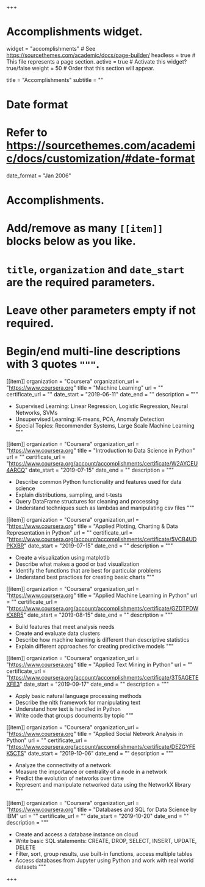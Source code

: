 +++
# Accomplishments widget.
widget = "accomplishments"  # See https://sourcethemes.com/academic/docs/page-builder/
headless = true  # This file represents a page section.
active = true  # Activate this widget? true/false
weight = 50  # Order that this section will appear.

title = "Accomplish&shy;ments"
subtitle = ""

# Date format
#   Refer to https://sourcethemes.com/academic/docs/customization/#date-format
date_format = "Jan 2006"

# Accomplishments.
#   Add/remove as many `[[item]]` blocks below as you like.
#   `title`, `organization` and `date_start` are the required parameters.
#   Leave other parameters empty if not required.
#   Begin/end multi-line descriptions with 3 quotes `"""`.

[[item]]
  organization = "Coursera"
  organization_url = "https://www.coursera.org"
  title = "Machine Learning"
  url = ""
  certificate_url = ""
  date_start = "2019-06-11"
  date_end = ""
  description = """
  * Supervised Learning: Linear Regression, Logistic Regression, Neural Networks, SVMs
  * Unsupervised Learning: K-means, PCA, Anomaly Detection
  * Special Topics: Recommender Systems, Large Scale Machine Learning
  """
  
  [[item]]
  organization = "Coursera"
  organization_url = "https://www.coursera.org"
  title = "Introduction to Data Science in Python"
  url = ""
  certificate_url = "https://www.coursera.org/account/accomplishments/certificate/W2AYCEU4ARCQ"
  date_start = "2019-07-15"
  date_end = ""
  description = """
  * Describe common Python functionality and features used for data science
  * Explain distributions, sampling, and t-tests
  * Query DataFrame structures for cleaning and processing
  * Understand techniques such as lambdas and manipulating csv files
  """
 
   [[item]]
  organization = "Coursera"
  organization_url = "https://www.coursera.org"
  title = "Applied Plotting, Charting & Data Representation in Python"
  url = ""
  certificate_url = "https://www.coursera.org/account/accomplishments/certificate/5VCB4UDPKXBR"
  date_start = "2019-07-15"
  date_end = ""
  description = """
  * Create a visualization using matplotlb
  * Describe what makes a good or bad visualization
  * Identify the functions that are best for particular problems
  * Understand best practices for creating basic charts
  """
  
   [[item]]
  organization = "Coursera"
  organization_url = "https://www.coursera.org"
  title = "Applied Machine Learning in Python"
  url = ""
  certificate_url = "https://www.coursera.org/account/accomplishments/certificate/GZDTPDWKX8R5"
  date_start = "2019-08-15"
  date_end = ""
  description = """
  * Build features that meet analysis needs
  * Create and evaluate data clusters
  * Describe how machine learning is different than descriptive statistics
  * Explain different approaches for creating predictive models
  """
  
   [[item]]
  organization = "Coursera"
  organization_url = "https://www.coursera.org"
  title = "Applied Text Mining in Python"
  url = ""
  certificate_url = "https://www.coursera.org/account/accomplishments/certificate/3T5AGETEXFE3"
  date_start = "2019-09-17"
  date_end = ""
  description = """
  * Apply basic natural language processing methods
  * Describe the nltk framework for manipulating text
  * Understand how text is handled in Python
  * Write code that groups documents by topic
  """
 
   [[item]]
  organization = "Coursera"
  organization_url = "https://www.coursera.org"
  title = "Applied Social Network Analysis in Python"
  url = ""
  certificate_url = "https://www.coursera.org/account/accomplishments/certificate/DEZGYFEK5CTS"
  date_start = "2019-10-06"
  date_end = ""
  description = """
  * Analyze the connectivity of a network
  * Measure the importance or centrality of a node in a network
  * Predict the evolution of networks over time
  * Represent and manipulate networked data using the NetworkX library
  """
  
  [[item]]
  organization = "Coursera"
  organization_url = "https://www.coursera.org"
  title = "Databases and SQL for Data Science by IBM"
  url = ""
  certificate_url = ""
  date_start = "2019-10-20"
  date_end = ""
  description = """
  * Create and access a database instance on cloud
  * Write basic SQL statements: CREATE, DROP, SELECT, INSERT, UPDATE, DELETE
  * Filter, sort, group results, use built-in functions, access multiple tables
  * Access databases from Jupyter using Python and work with real world datasets
  """
  
+++

